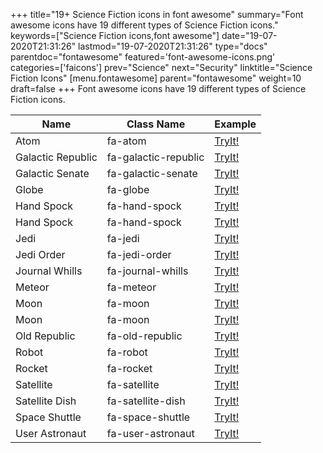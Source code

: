 +++
title="19+ Science Fiction icons in font awesome"
summary="Font awesome icons have 19 different types of Science Fiction icons."
keywords=["Science Fiction icons,font awesome"]
date="19-07-2020T21:31:26"
lastmod="19-07-2020T21:31:26"
type="docs"
parentdoc="fontawesome"
featured='font-awesome-icons.png'
categories=['faicons']
prev="Science"
next="Security"
linktitle="Science Fiction Icons"
[menu.fontawesome]
parent="fontawesome"
weight=10
draft=false
+++
Font awesome icons have 19 different types of Science Fiction icons.<div class='table-responsive'><table class='table'><thead><tr><th>Name</th><th>Class Name</th><th>Example</th></tr></thead><tbody><tr><td><i class="fas fa-atom"></i>Atom</td><td>fa-atom</td><td><a href='https://www.angularjswiki.com/fontawesome/fa-atom/' target='_blank'>TryIt!</a></td></tr><tr><td><i class="fab fa-galactic-republic"></i>Galactic Republic</td><td>fa-galactic-republic</td><td><a href='https://www.angularjswiki.com/fontawesome/fa-galactic-republic/' target='_blank'>TryIt!</a></td></tr><tr><td><i class="fab fa-galactic-senate"></i>Galactic Senate</td><td>fa-galactic-senate</td><td><a href='https://www.angularjswiki.com/fontawesome/fa-galactic-senate/' target='_blank'>TryIt!</a></td></tr><tr><td><i class="fas fa-globe"></i>Globe</td><td>fa-globe</td><td><a href='https://www.angularjswiki.com/fontawesome/fa-globe/' target='_blank'>TryIt!</a></td></tr><tr><td><i class="fas fa-hand-spock"></i>Hand Spock</td><td>fa-hand-spock</td><td><a href='https://www.angularjswiki.com/fontawesome/fa-hand-spock/' target='_blank'>TryIt!</a></td></tr><tr><td><i class="far fa-hand-spock"></i>Hand Spock</td><td>fa-hand-spock</td><td><a href='https://www.angularjswiki.com/fontawesome/fa-hand-spock/' target='_blank'>TryIt!</a></td></tr><tr><td><i class="fas fa-jedi"></i>Jedi</td><td>fa-jedi</td><td><a href='https://www.angularjswiki.com/fontawesome/fa-jedi/' target='_blank'>TryIt!</a></td></tr><tr><td><i class="fab fa-jedi-order"></i>Jedi Order</td><td>fa-jedi-order</td><td><a href='https://www.angularjswiki.com/fontawesome/fa-jedi-order/' target='_blank'>TryIt!</a></td></tr><tr><td><i class="fas fa-journal-whills"></i>Journal Whills</td><td>fa-journal-whills</td><td><a href='https://www.angularjswiki.com/fontawesome/fa-journal-whills/' target='_blank'>TryIt!</a></td></tr><tr><td><i class="fas fa-meteor"></i>Meteor</td><td>fa-meteor</td><td><a href='https://www.angularjswiki.com/fontawesome/fa-meteor/' target='_blank'>TryIt!</a></td></tr><tr><td><i class="fas fa-moon"></i>Moon</td><td>fa-moon</td><td><a href='https://www.angularjswiki.com/fontawesome/fa-moon/' target='_blank'>TryIt!</a></td></tr><tr><td><i class="far fa-moon"></i>Moon</td><td>fa-moon</td><td><a href='https://www.angularjswiki.com/fontawesome/fa-moon/' target='_blank'>TryIt!</a></td></tr><tr><td><i class="fab fa-old-republic"></i>Old Republic</td><td>fa-old-republic</td><td><a href='https://www.angularjswiki.com/fontawesome/fa-old-republic/' target='_blank'>TryIt!</a></td></tr><tr><td><i class="fas fa-robot"></i>Robot</td><td>fa-robot</td><td><a href='https://www.angularjswiki.com/fontawesome/fa-robot/' target='_blank'>TryIt!</a></td></tr><tr><td><i class="fas fa-rocket"></i>Rocket</td><td>fa-rocket</td><td><a href='https://www.angularjswiki.com/fontawesome/fa-rocket/' target='_blank'>TryIt!</a></td></tr><tr><td><i class="fas fa-satellite"></i>Satellite</td><td>fa-satellite</td><td><a href='https://www.angularjswiki.com/fontawesome/fa-satellite/' target='_blank'>TryIt!</a></td></tr><tr><td><i class="fas fa-satellite-dish"></i>Satellite Dish</td><td>fa-satellite-dish</td><td><a href='https://www.angularjswiki.com/fontawesome/fa-satellite-dish/' target='_blank'>TryIt!</a></td></tr><tr><td><i class="fas fa-space-shuttle"></i>Space Shuttle</td><td>fa-space-shuttle</td><td><a href='https://www.angularjswiki.com/fontawesome/fa-space-shuttle/' target='_blank'>TryIt!</a></td></tr><tr><td><i class="fas fa-user-astronaut"></i>User Astronaut</td><td>fa-user-astronaut</td><td><a href='https://www.angularjswiki.com/fontawesome/fa-user-astronaut/' target='_blank'>TryIt!</a></td></tr></tbody></table></div>
